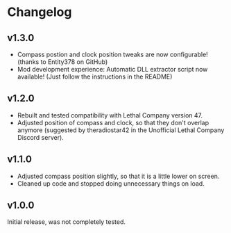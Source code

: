 ﻿# Changelog

## v1.3.0
- Compass postion and clock position tweaks are now configurable! (thanks to Entity378 on GitHub)
- Mod development experience: Automatic DLL extractor script now available! (Just follow the instructions in the README)

## v1.2.0
- Rebuilt and tested compatibility with Lethal Company version 47.
- Adjusted position of compass and clock, so that they don't overlap anymore (suggested by theradiostar42 in the Unofficial Lethal Company Discord server).

## v1.1.0
- Adjusted compass position slightly, so that it is a little lower on screen.
- Cleaned up code and stopped doing unnecessary things on load.

## v1.0.0
Initial release, was not completely tested.